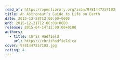 ```yaml
---
read_of: https://openlibrary.org/isbn/9781447257103
title: An Astronaut’s Guide to Life on Earth
date: 2015-12-28T12:00:00+0000
end: 2015-12-31T12:00:00+0000
release: 2015-04-14T12:00:00+0100
authors:
  - title: Chris Hadfield
    url: https://chrishadfield.ca
cover: 9781447257103.jpg
rating: 4
---
```

